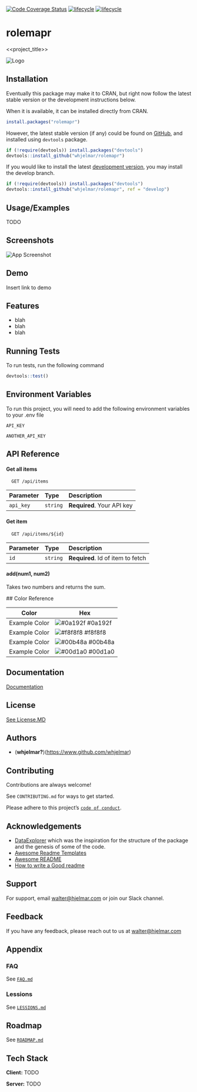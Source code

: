 
<!-- README.md is generated from README.Rmd. Please edit that file -->

[![Code Coverage
Status](https://codecov.io/gh/whjelmar/rolemapr/branch/master/graph/badge.svg)](https://codecov.io/github/whjelmar/rolemapr?branch=main)
[![lifecycle](https://img.shields.io/badge/lifecycle-EXPERIMENTAL-orange)](https://www.tidyverse.org/lifecycle/#experimental)
[![lifecycle](https://img.shields.io/github/issues/whjelmar/rolemapr)](https://img.shields.io/github/issues/whjelmar/rolemapr)

# rolemapr

&lt;<project_title>&gt;

![Logo](https://github.com/whjelmar/rolemapr/logo.png)

## Installation

Eventually this package may make it to CRAN, but right now follow the
latest stable version or the development instructions below.

When it is available, it can be installed directly from CRAN.

``` r
install.packages("rolemapr")
```

However, the latest stable version (if any) could be found on
[GitHub](https://github.com/whjelmar/rolemapr), and installed using
`devtools` package.

``` r
if (!require(devtools)) install.packages("devtools")
devtools::install_github("whjelmar/rolemapr")
```

If you would like to install the latest [development
version](https://github.com/whjelmar/rolemapr/tree/develop), you may
install the develop branch.

``` r
if (!require(devtools)) install.packages("devtools")
devtools::install_github("whjelmar/rolemapr", ref = "develop")
```

## Usage/Examples

TODO

## Screenshots

![App Screenshot](https://github.com/whjelmar/screenshots/rolemapr.png)

## Demo

Insert link to demo

## Features

-   blah
-   blah
-   blah

## Running Tests

To run tests, run the following command

``` r
devtools::test()
```

## Environment Variables

To run this project, you will need to add the following environment
variables to your .env file

`API_KEY`

`ANOTHER_API_KEY`

## API Reference

#### Get all items

``` http
  GET /api/items
```

| Parameter | Type     | Description                |
|:----------|:---------|:---------------------------|
| `api_key` | `string` | **Required**. Your API key |

#### Get item

``` http
  GET /api/items/${id}
```

| Parameter | Type     | Description                       |
|:----------|:---------|:----------------------------------|
| `id`      | `string` | **Required**. Id of item to fetch |

#### add(num1, num2)

Takes two numbers and returns the sum.

\#\# Color Reference

| Color         | Hex                                                                |
|---------------|--------------------------------------------------------------------|
| Example Color | ![\#0a192f](https://via.placeholder.com/10/0a192f?text=+) \#0a192f |
| Example Color | ![\#f8f8f8](https://via.placeholder.com/10/f8f8f8?text=+) \#f8f8f8 |
| Example Color | ![\#00b48a](https://via.placeholder.com/10/00b48a?text=+) \#00b48a |
| Example Color | ![\#00d1a0](https://via.placeholder.com/10/00b48a?text=+) \#00d1a0 |

## Documentation

[Documentation](https://rolemapr.github.io/)

## License

[See License.MD](https://github.com/whjelmar/rolemapr/LICENSE.md)

## Authors

-   (**whjelmar?**)(<https://www.github.com/whjelmar>)

## Contributing

Contributions are always welcome!

See `CONTRIBUTING.md` for ways to get started.

Please adhere to this project’s
[`code of conduct`](https://github.com/whjelmar/rolemapr/CONTRIBUTING.md).

## Acknowledgements

-   [DataExplorer](https://github.com/boxuancui/DataExplorer) which was
    the inspiration for the structure of the package and the genesis of
    some of the code.
-   [Awesome Readme
    Templates](https://awesomeopensource.com/project/elangosundar/awesome-README-templates)
-   [Awesome README](https://github.com/matiassingers/awesome-readme)
-   [How to write a Good
    readme](https://bulldogjob.com/news/449-how-to-write-a-good-readme-for-your-github-project)

## Support

For support, email <walter@hjelmar.com> or join our Slack channel.

## Feedback

If you have any feedback, please reach out to us at <walter@hjelmar.com>

## Appendix

### FAQ

See [`FAQ.md`](https://github.com/whjelmar/rolemapr/FAQ.md)

### Lessions

See [`LESSIONS.md`](https://github.com/whjelmar/rolemapr/LESSIONS.md)

## Roadmap

See [`ROADMAP.md`](https://github.com/whjelmar/rolemapr/ROADMAP.md)

## Tech Stack

**Client:** TODO

**Server:** TODO
